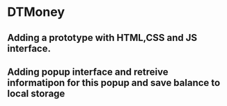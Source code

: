 # DTMoney
## Adding a prototype with HTML,CSS and JS interface.
## Adding popup interface and retreive informatipon for this popup and save balance to local storage
